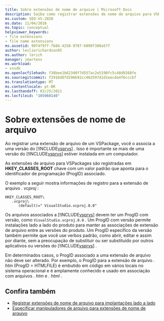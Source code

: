 ```yaml
---
title: Sobre extensões de nome de arquivo | Microsoft Docs
description: Saiba como registrar extensões de nome de arquivo para VSPackages e associá-las a uma versão específica do Visual Studio.
ms.custom: SEO-VS-2020
ms.date: 11/04/2016
ms.topic: conceptual
helpviewer_keywords:
- file extensions
- file name extensions
ms.assetid: 99f4f9ff-fb84-4258-9787-6890f308a57f
author: leslierichardson95
ms.author: lerich
manager: jmartens
ms.workload:
- vssdk
ms.openlocfilehash: f38bee1b62340f7d557ac2e5190fc5c48d9268fe
ms.sourcegitcommit: f2916d8fd296b92cc402597d1d1eecda4f6cccbf
ms.translationtype: MT
ms.contentlocale: pt-BR
ms.lasthandoff: 03/25/2021
ms.locfileid: "105060140"
---
```

# <a name="about-file-name-extensions"></a>Sobre extensões de nome de arquivo
Ao registrar uma extensão de arquivo de um VSPackage, você o associa a uma versão do [!INCLUDE[vsprvs](../code-quality/includes/vsprvs_md.md)] . Isso é importante se mais de uma versão do [!INCLUDE[vsprvs](../code-quality/includes/vsprvs_md.md)] estiver instalada em um computador.

 As extensões de arquivo para VSPackages são registradas em **HKEY_CLASSES_ROOT** chave com um valor padrão que aponta para o identificador de programação (ProgID) associado.

 O exemplo a seguir mostra informações de registro para a extensão de arquivo *. vcproj* :

```
HKEY_CLASSES_ROOT\
   .vcproj\
      (default)=" VisualStudio.vcproj.8.0"
```

 Os arquivos associados a [!INCLUDE[vsprvs](../code-quality/includes/vsprvs_md.md)] devem ter um ProgID com versão, como `VisualStudio.vcproj.8.0` . Um ProgID com versão permite instalações lado a lado do produto para manter as associações de extensão de arquivo entre as versões do produto. Um ProgID específico da versão também permite que você use verbos padrão, como abrir, editar e assim por diante, sem a preocupação de substituir ou ser substituído por outros aplicativos ou versões do [!INCLUDE[vsprvs](../code-quality/includes/vsprvs_md.md)] .

 Em determinados casos, o ProgID associado a uma extensão de arquivo não deve ser alterado. Por exemplo, o ProgID para a extensão de arquivo *. htm* (ProgID = HTMLFILE) é embutido em código em vários locais no sistema operacional e é amplamente conhecido e usado em associação com arquivos *. htm* e *. html* .

## <a name="see-also"></a>Confira também
- [Registrar extensões de nome de arquivo para implantações lado a lado](../extensibility/registering-file-name-extensions-for-side-by-side-deployments.md)
- [Especificar manipuladores de arquivo para extensões de nome de arquivo](../extensibility/specifying-file-handlers-for-file-name-extensions.md)
